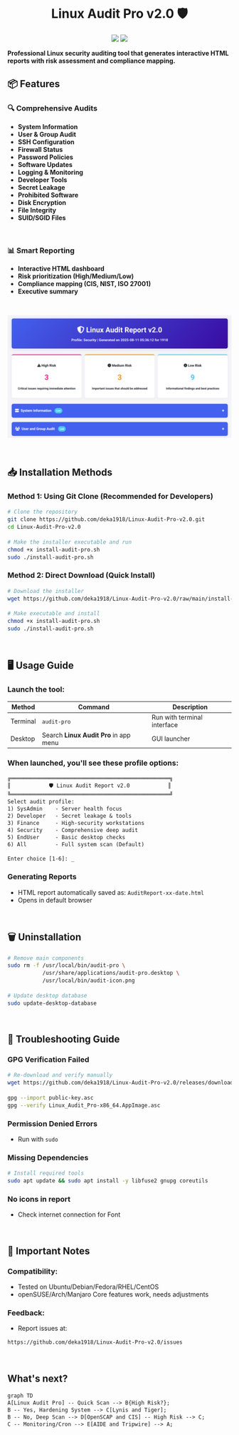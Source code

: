 <h1 align="center"> Linux Audit Pro v2.0 🛡️ </h1>

<p align="center">
  <img src="https://img.shields.io/badge/Platform-Linux-blue?style=for-the-badge">
  <img src="https://img.shields.io/badge/License-MIT-green?style=for-the-badge">
</p>

**Professional Linux security auditing tool that generates interactive HTML reports with risk assessment and compliance mapping.**
<br>

## 📦 Features

### 🔍 Comprehensive Audits
- **System Information**
- **User & Group Audit**
- **SSH Configuration**
- **Firewall Status**
- **Password Policies**
- **Software Updates**
- **Logging & Monitoring**
- **Developer Tools**
- **Secret Leakage**
- **Prohibited Software**
- **Disk Encryption**
- **File Integrity**
- **SUID/SGID Files**
<br>

### 📊 Smart Reporting
- **Interactive HTML dashboard**
- **Risk prioritization (High/Medium/Low)**
- **Compliance mapping (CIS, NIST, ISO 27001)**
- **Executive summary**

<br>

![Alt Text](https://github.com/deka1918/Linux-Audit-Pro-v2.0/blob/main/report.png)

<br>

## 📥 Installation Methods

### Method 1: Using Git Clone (Recommended for Developers)

```bash
# Clone the repository
git clone https://github.com/deka1918/Linux-Audit-Pro-v2.0.git
cd Linux-Audit-Pro-v2.0

# Make the installer executable and run
chmod +x install-audit-pro.sh
sudo ./install-audit-pro.sh
```

### Method 2: Direct Download (Quick Install)

```bash
# Download the installer
wget https://github.com/deka1918/Linux-Audit-Pro-v2.0/raw/main/install-audit-pro.sh

# Make executable and install
chmod +x install-audit-pro.sh
sudo ./install-audit-pro.sh
```

<br>

## 🖥️ Usage Guide

### Launch the tool:

| Method | Command | Description |
|--------|---------|-------------|
| Terminal | `audit-pro` | Run with terminal interface |
| Desktop | Search **Linux Audit Pro** in app menu | GUI launcher |


### When launched, you'll see these profile options:

   ```text
   ╔══════════════════════════════════════════════════╗
   ║            🛡️ Linux Audit Report v2.0            ║
   ╚══════════════════════════════════════════════════╝
   Select audit profile:
   1) SysAdmin    - Server health focus
   2) Developer   - Secret leakage & tools
   3) Finance     - High-security workstations
   4) Security    - Comprehensive deep audit
   5) EndUser     - Basic desktop checks
   6) All         - Full system scan (Default)

   Enter choice [1-6]: _
   ```

### Generating Reports
  - HTML report automatically saved as: `AuditReport-xx-date.html`
  - Opens in default browser

<br>

## 🗑️ Uninstallation

```bash
# Remove main components
sudo rm -f /usr/local/bin/audit-pro \
           /usr/share/applications/audit-pro.desktop \
           /usr/local/bin/audit-icon.png

# Update desktop database
sudo update-desktop-database
```

<br>

## 🔧 Troubleshooting Guide

### GPG Verification Failed

```bash
# Re-download and verify manually
wget https://github.com/deka1918/Linux-Audit-Pro-v2.0/releases/download/v2.0.0/public-key.asc

gpg --import public-key.asc
gpg --verify Linux_Audit_Pro-x86_64.AppImage.asc
```

### Permission Denied Errors
- Run with `sudo`

### Missing Dependencies
```bash
# Install required tools
sudo apt update && sudo apt install -y libfuse2 gnupg coreutils
```
### No icons in report
- Check internet connection for Font

<br>

## 📌 Important Notes

### Compatibility:
- Tested on Ubuntu/Debian/Fedora/RHEL/CentOS
- openSUSE/Arch/Manjaro Core features work, needs adjustments

### Feedback:

- Report issues at:

```bash
https://github.com/deka1918/Linux-Audit-Pro-v2.0/issues
```

<br>

## What's next?

```mermaid
graph TD
A[Linux Audit Pro] -- Quick Scan --> B{High Risk?};
B -- Yes, Hardening System --> C[Lynis and Tiger];
B -- No, Deep Scan --> D[OpenSCAP and CIS] -- High Risk --> C;
C -- Monitoring/Cron --> E[AIDE and Tripwire] --> A;
```
